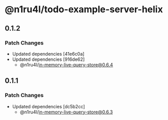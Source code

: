 # @n1ru4l/todo-example-server-helix

## 0.1.2

### Patch Changes

- Updated dependencies [41e6c0a]
- Updated dependencies [916de62]
  - @n1ru4l/in-memory-live-query-store@0.6.4

## 0.1.1

### Patch Changes

- Updated dependencies [dc5b2cc]
  - @n1ru4l/in-memory-live-query-store@0.6.3
